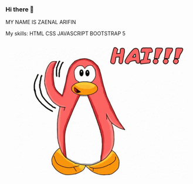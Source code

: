 ### Hi there 👋

MY NAME IS ZAENAL ARIFIN

My skills:
HTML
CSS
JAVASCRIPT
BOOTSTRAP 5

<img src="https://github.com/zaenalrfn/zaenalrfn/blob/main/hai-penguin.gif">
<!--
**zaenalrfn/zaenalrfn** is a ✨ _special_ ✨ repository because its `README.md` (this file) appears on your GitHub profile.

Here are some ideas to get you started:

- 🔭 I’m currently working on ...
- 🌱 I’m currently learning ...
- 👯 I’m looking to collaborate on ...
- 🤔 I’m looking for help with ...
- 💬 Ask me about ...
- 📫 How to reach me: ...
- 😄 Pronouns: ...
- ⚡ Fun fact: ...
-->
